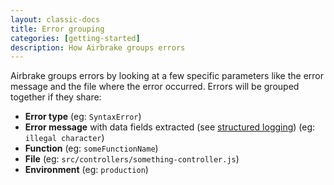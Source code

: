 ```yaml
---
layout: classic-docs
title: Error grouping
categories: [getting-started]
description: How Airbrake groups errors
---
```


Airbrake groups errors by looking at a few specific parameters like the error
message and the file where the error occurred. Errors will be grouped together
if they share:

- **Error type** (eg: `SyntaxError`)
- **Error message** with data fields extracted (see [structured
  logging](/docs/features/structured-logging)) (eg: `illegal character`)
- **Function** (eg: `someFunctionName`)
- **File** (eg: `src/controllers/something-controller.js`)
- **Environment** (eg: `production`)
